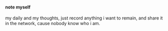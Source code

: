 #### note myself 

my daily and my thoughts, just record anything i want to remain, and share it in the network, cause nobody know who i am.


